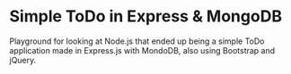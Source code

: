 # Simple ToDo in Express & MongoDB
Playground for looking at Node.js that ended up being a simple ToDo application made in Express.js with MondoDB, also using Bootstrap and jQuery.
